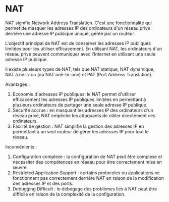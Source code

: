 # NAT

NAT signifie Network Address Translation. C'est une fonctionnalité qui permet de masquer les adresses IP des ordinateurs d'un réseau privé derrière une adresse IP publique unique, gérée par un routeur.

L'objectif principal de NAT est de conserver les adresses IP publiques limitées pour les utiliser efficacement. En utilisant NAT, les ordinateurs d'un réseau privé peuvent communiquer avec l'Internet en utilisant une seule adresse IP publique.

Il existe plusieurs types de NAT, tels que NAT statique, NAT dynamique, NAT à un-à-un (ou NAT one-to-one) et PAT (Port Address Translation).

Avantages :

1. Economie d'adresses IP publiques: le NAT permet d'utiliser efficacement les adresses IP publiques limitées en permettant à plusieurs ordinateurs de partager une seule adresse IP publique.
2. Sécurité accrue : en masquant les adresses IP des ordinateurs d'un réseau privé, NAT empêche les attaquants de cibler directement ces ordinateurs.
3. Facilité de gestion : NAT simplifie la gestion des adresses IP en permettant à un seul routeur de gérer les adresses IP pour tout le réseau.

Inconvénients :

1. Configuration complexe : la configuration de NAT peut être complexe et nécessiter des compétences en réseau pour être correctement mise en œuvre.
2. Restricted Application Support : certains protocoles ou applications ne fonctionnent pas correctement derrière NAT en raison de la modification des adresses IP et des ports.
3. Debugging Difficult : le débogage des problèmes liés à NAT peut être difficile en raison de la complexité de la configuration.
